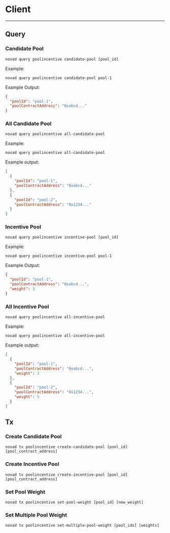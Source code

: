 # Client

---
## Query
### Candidate Pool
```shell
novad query poolincentive candidate-pool [pool_id]
```

Example:
```shell
novad query poolincentive candidate-pool pool-1
```

Example Output:
```json
{
  "poolId": "pool-1",
  "poolContractAddress": "0xabcd..."
}
```

### All Candidate Pool
```shell
novad query poolincentive all-candidate-pool
```

Example:
```shell
novad query poolincentive all-candidate-pool
```

Example output:
```json
[
  {
    "poolId": "pool-1",
    "poolContractAddress": "0xabcd..."
  },
  {
    "poolId": "pool-2",
    "poolContractAddress": "0x1234..."
  }
]
```

### Incentive Pool
```shell
novad query poolincentive incentive-pool [pool_id]
```

Example:
```shell
novad query poolincentive incentive-pool pool-1
```

Example Output:
```json
{
  "poolId": "pool-1",
  "poolContractAddress": "0xabcd...",
  "weight": 3
}
```

### All Incentive Pool
```shell
novad query poolincentive all-incentive-pool
```

Example:
```shell
novad query poolincentive all-incentive-pool
```

Example output:
```json
[
  {
    "poolId": "pool-1",
    "poolContractAddress": "0xabcd...",
    "weight": 3
  },
  {
    "poolId": "pool-2",
    "poolContractAddress": "0x1234...",
    "weight": 5
  }
]
```

## Tx
### Create Candidate Pool
```shell
novad tx poolincentive create-candidate-pool [pool_id] [pool_contract_address]
```

### Create Incentive Pool
```shell
novad tx poolincentive create-incentive-pool [pool_id] [pool_contract_address]
```

### Set Pool Weight
```shell
novad tx poolincentive set-pool-weight [pool_id] [new_weight]
```

### Set Multiple Pool Weight
```shell
novad tx poolincentive set-multiple-pool-weight [pool_ids] [weights]
```